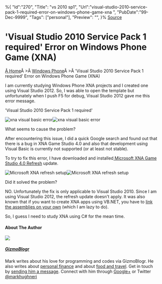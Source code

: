 ﻿%{
    "Id":"270",
    "Title": "vs 2010 sp1",
    "Url":"visual-studio-2010-service-pack-1-required-error-on-windows-phone-game-xna",
    "PubDate":"99-Dec-9999",
    "Tags": ["personal"],
    "Preview": "",
}%
[Source](http://gizmoblogr.com/218/visual-studio-2010-service-pack-1-required-error-on-windows-phone-game-xna "Permalink to 'Visual Studio 2010 Service Pack 1 required' Error on Windows Phone Game (XNA)")

# 'Visual Studio 2010 Service Pack 1 required' Error on Windows Phone Game (XNA)

[Â Home][1]Â >Â [Windows Phone][2]Â >Â 'Visual Studio 2010 Service Pack 1 required' Error on Windows Phone Game (XNA)

I am currently studying Windows Phone XNA projects and I created one using Visual Studio 2012. So, I was able to open the template but unfortunately when I push F5 for debug, Visual Studio 2012 gave me this error message.

'Visual Studio 2010 Service Pack 1 required'

![xna visual basic error][3]![xna visual basic error][4]

What seems to cause the problem?

After encountering this issue, I did a quick Google search and found out that there is a bug in XNA Game Studio 4.0 and also that development using Visual Basic is currently not supported (or at least not stable).

To try to fix this error, I have downloaded and installed[ Microsoft XNA Game Studio 4.0 Refresh][5] update.

![Microsoft XNA refresh setup][3]![Microsoft XNA refresh setup][6]

Did it solved the problem?

NO. Unfortunately the fix is only applicable to Visual Studio 2010. Since I am using Visual Studio 2012, the refresh update doesn't apply. It was also known that if you want to create XNA apps using VB.NET, you have to [link the assemblies on your own][7] (which I am lazy to do).

So, I guess I need to study XNA using C# for the mean time.





#### About The Author

![][8]

##### [GizmoBlogr][9]

Mark writes about his love for programming and codes via GizmoBlogr. He also writes about [personal finance][10] and about [food and travel][11]. Get in touch by [sending him a message][12]. Connect with him through  [Google+][13] or Twitter [@markhughneri][14]

[1]: http://gizmoblogr.com
[2]: http://gizmoblogr.com/category/mobile/winphone "View all posts in Windows Phone"
[3]: http://gizmoblogr.com/assets/loading.gif
[4]: http://gizmoblogr.com/wp-content/uploads/2013/09/xna-visual-basic-error.png
[5]: http://www.microsoft.com/en-us/download/details.aspx?id=27599
[6]: http://gizmoblogr.com/wp-content/uploads/2013/09/Microsoft-XNA-refresh-setup.png
[7]: http://stackoverflow.com/questions/17383533/how-to-enable-visual-basic-support-for-xna-game-studio#comment25235525_17383533
[8]: http://0.gravatar.com/avatar/0a71fb2741e1e3052384c81c65fde29a?s=100&d=http%3A%2F%2F0.gravatar.com%2Favatar%2Fad516503a11cd5ca435acc9bb6523536%3Fs%3D100&r=G
[9]: http://gizmoblogr.com/author/mhneri
[10]: http://moneygizmo.net
[11]: http://www.sisigbytes.com
[12]: http://gizmoblogr.com/contact
[13]: http://plus.google.com/108873856677774227247?rel=author
[14]: https://twitter.com/markhughneri
